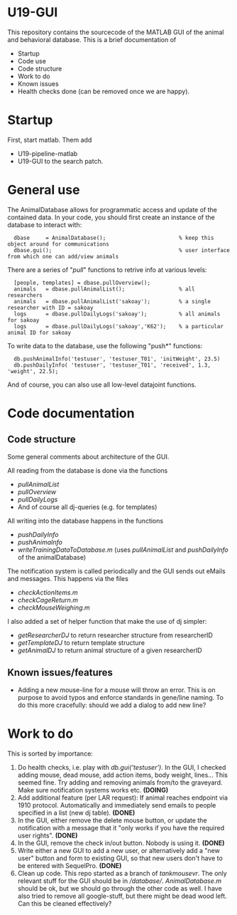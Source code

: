 # U19-GUI
This repository contains the sourcecode of the MATLAB GUI of the animal and behavioral database. This is a brief documentation of
* Startup
* Code use
* Code structure
* Work to do
* Known issues
* Health checks done (can be removed once we are happy).

# Startup
First, start matlab. Them add 
* U19-pipeline-matlab 
* U19-GUI
to the search patch. 

# General use
The AnimalDatabase allows for programmatic access and update of the contained data. In your code, you should first create an instance of the database to interact with:

      dbase     = AnimalDatabase();                       % keep this object around for communications
      dbase.gui();                                        % user interface from which one can add/view animals

There are a series of "*pull*" functions to retrive info at various levels:

      [people, templates] = dbase.pullOverview();
      animals   = dbase.pullAnimalList();                 % all researchers
      animals   = dbase.pullAnimalList('sakoay');         % a single researcher with ID = sakoay
      logs      = dbase.pullDailyLogs('sakoay');          % all animals for sakoay
      logs      = dbase.pullDailyLogs('sakoay','K62');    % a particular animal ID for sakoay

To write data to the database, use the following "push*" functions:

      db.pushAnimalInfo('testuser', 'testuser_T01', 'initWeight', 23.5)
      db.pushDailyInfo( 'testuser', 'testuser_T01', 'received', 1.3, 'weight', 22.5);

And of course, you can also use all low-level datajoint functions.

# Code documentation
## Code structure
Some general comments about architecture of the GUI.

All reading from the database is done via the functions
* *pullAnimalList*
* *pullOverview*
* *pullDailyLogs*
* And of course all dj-queries (e.g. for templates)

All writing into the database happens in the functions
* *pushDailyInfo*
* *pushAnimaInfo*
* *writeTrainingDataToDatabase.m* (uses *pullAnimalList* and *pushDailyInfo* of the animalDatabase)

The notification system is called periodically and the GUI sends out eMails and messages. This happens via the files
* *checkActionItems.m*
* *checkCageReturn.m*
* *checkMouseWeighing.m*

I also added a set of helper function that make the use of dj simpler:
* *getResearcherDJ* to return researcher structure from researcherID
* *getTemplateDJ* to return template structure
* *getAnimalDJ* to return animal structure of a given researcherID

## Known issues/features
* Adding a new mouse-line for a mouse will throw an error. This is on purpose to avoid typos and enforce standards in gene/line naming. To do this more cracefully: should we add a dialog to add new line?

# Work to do
This is sorted by importance:
1. Do health checks, i.e. play with *db.gui('testuser')*. In the GUI, I checked adding mouse, dead mouse, add action items, body weight, lines... This seemed fine. Try adding and removing animals from/to the graveyard. Make sure notification systems works etc. **(DOING)**
1. Add additional feature (per LAR request): If animal reaches endpoint via 1910 protocol. Automatically and immediately send emails to people specified in a list (new dj table). **(DONE)**
1. In the GUI, either remove the delete mouse button, or update the notification with a message that it "only works if you have the required user rights". **(DONE)**
1. In the GUI, remove the check in/out button. Nobody is using it. **(DONE)**
1. Write either a new GUI to add a new user, or alternatively add a "new user" button and form to existing GUI, so that new users don't have to be entered with SequelPro. **(DONE)**
1. Clean up code. This repo started as a branch of *tankmousevr*. The only relevant stuff for the GUI should be in */database/*. *AnimalDatabase.m* should be ok, but we should go through the other code as well. I have also tried to remove all google-stuff, but there might be dead wood left. Can this be cleaned effectively?

